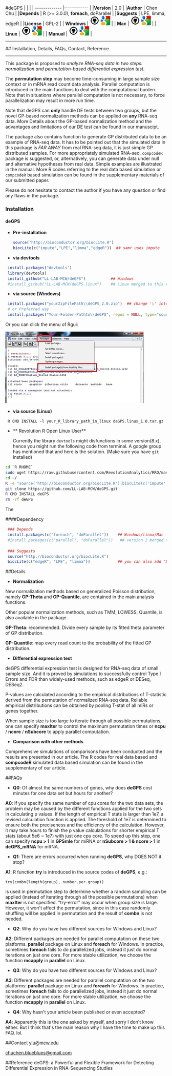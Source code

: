 #deGPS 
|  |            |
| ------------- |:----------- |
|**Version** | 2.0 |
|**Author** | Chen Chu |
|**Depends** | R (>= 3.0.0), **foreach**, doParallel |
|**Suggests** | LPE, limma, edgeR |
|**License** | GPL-2 |
| **Windows** | <a href="https://github.com/LL-LAB-MCW/deGPS-source-file/blob/master/deGPS_2.0.zip?raw=true"><img src="https://raw.githubusercontent.com/LL-LAB-MCW/deGPS-source-file/master/githublogo.png"></a> <a href="https://degps-rna-seq.googlecode.com/svn/deGPS_2.0.zip"><img src="https://raw.githubusercontent.com/LL-LAB-MCW/deGPS-source-file/master/Google-logo.png"></a>  |
| **Mac** | <a href="https://raw.githubusercontent.com/LL-LAB-MCW/deGPS-source-file/master/old%20sources/deGPS_1.0.tgz"><img src="https://raw.githubusercontent.com/LL-LAB-MCW/deGPS-source-file/master/githublogo.png"></a> <a href="https://raw.githubusercontent.com/LL-LAB-MCW/deGPS-source-file/master/old%20sources/deGPS_1.0.tgz"><img src="https://raw.githubusercontent.com/LL-LAB-MCW/deGPS-source-file/master/Google-logo.png"></a>  |
| **Linux** | <a href="https://github.com/LL-LAB-MCW/deGPS-source-file/blob/master/deGPS_2.0.tar.gz?raw=true"><img src="https://raw.githubusercontent.com/LL-LAB-MCW/deGPS-source-file/master/githublogo.png"></a> <a href="https://degps-rna-seq.googlecode.com/svn/deGPS_2.0.tar.gz"><img src="https://raw.githubusercontent.com/LL-LAB-MCW/deGPS-source-file/master/Google-logo.png"></a>  |
| **Manual** | <a href="https://github.com/LL-LAB-MCW/deGPS-source-file/blob/master/deGPS-manual.pdf?raw=true"><img src="https://raw.githubusercontent.com/LL-LAB-MCW/deGPS-source-file/master/githublogo.png"></a> <a href="https://degps-rna-seq.googlecode.com/svn/deGPS-manual.rar"><img src="https://raw.githubusercontent.com/LL-LAB-MCW/deGPS-source-file/master/Google-logo.png"></a>  |

<hr>
## Installation, Details, FAQs, Contact, Reference
<hr>

This package is proposed to *analyze RNA-seq data in two steps: normalization and permutation-based differential expression test*. 

The **permutation step** may become time-consuming in large sample size context or in mRNA read count data analysis. Parallel computation is introduced in the main functions to deal with the computational burden. Note that in situations where parallel computation is not necessary, to force parallelization may result in more run time.

Note that deGPS can **only** handle DE tests between two groups, but the novel GP-based normalization methods can be applied on **any** RNA-seq data. More Details about the GP-based normalization method and the advantages and limitations of our DE test can be found in our manuscipt.

The package also contains function to generate GP distributed data to be an example of RNA-seq data. It has to be pointed out that the simulated data in this package is *FAR AWAY* from real RNA-seq data, it is just simple GP distributed samples. For more appropriately simulated RNA-seq, `compcodeR` package is suggested, or, alternatively, you can generate data under null and alternative hypotheses from real data. Simple examples are illustrated in the manual. More R codes referring to the real data based simulation or `compcodeR` based simulation can be found in the supplementary materials of our submitted paper.

Please do not hesitate to contact the author if you have any question or find any flaws in the package.

### Installation
#### deGPS
- **Pre-installation**
  ```r
  source("http://bioconductor.org/biocLite.R")
  biocLite(c("impute","LPE","limma","edgeR"))  ## samr uses impute
  ```

- **via devtools**
 ```r
  install.packages("devtools")
  library(devtools)
  install_github("LL-LAB-MCW/deGPS")           ## Windows
  #install_github("LL-LAB-MCW/deGPS.linux")    ## Linux merged to this vesion
 ```

- **via source (Windows)**
 ```r
  install.packages("yourZipFilePath\\deGPS_2.0.zip")  ## change '\' into '\\' in windows path
  # or Preferred way
  install.packages("Your-Folder-Pathto\\deGPS", repos = NULL, type="source")
 ```

 Or you can click the menu of Rgui:

 ![Alt text](https://raw.githubusercontent.com/LL-LAB-MCW/deGPS-source-file/master/ccpic1.jpg?raw=TRUE)

- **via source (Linux)**

 ```
  R CMD INSTALL -l your_R_library_path_in_linux deGPS.linux_1.0.tar.gz
 ```

- ** Revolution R Open Linux User**

  Currently the library `devtools` might disfunctions in some version(8.x), hence you might run the following code from terminal. A google group has mentioned that and here is the solution. (Make sure you have `git` installed)

```bash
cd `R RHOME`
sudo wget https://raw.githubusercontent.com/RevolutionAnalytics/RRO/master/R-src/etc/repositories
cd ~/
R -e "source('http://bioconductor.org/biocLite.R');biocLite(c('impute','LPE','limma','edgeR'))"
git clone https://github.com/LL-LAB-MCW/deGPS.git
R CMD INSTALL deGPS 
rm -rf deGPS
```

The 

####Dependency
 ```r
  ### Depends
  install.packages(c("foreach", "doParallel"))    ## Windows/linux/Mac
  #install.packages(c("parallel", "doParallel"))   ## version 2 merged the requirment to one.
  
  ### Suggests
  source("http://bioconductor.org/biocLite.R")
  biocLite(c("edgeR", "LPE", "limma"))            ## you can also add "DESeq" & "DESeq2" for comparison
 ```

##Details
- **Normalization**

 New normalization methods based on generalized Poisson distribution, namely **GP-Theta** and  **GP-Quantile**, are contained in the main analysis functions.

 Other popular normalization methods, such as TMM, LOWESS, Quantile, is also available in the package. 

 **GP-Theta**: recommended. Divide every sample by its fitted theta parameter of GP distribution.

 **GP-Quantile**: map every read count to the probability of the fitted GP distribution.


- **Differential expression test**

 deGPS differential expression test is designed for RNA-seq data of small sample size. And it is proved by simulations to successfully control Type I Errors and FDR than widely-used methods, such as edgeR or DESeq, DESeq2.

 P-values are calculated according to the empirical distributions of T-statistic derived from the permutation of normalized RNA-seq data. Reliable empirical distributions can be obtained by pooling T-stat of all miRs or genes together.

 When sample size is too large to iterate through all possible permutations, one can specify **maxIter** to control the maximum permutation times or **ncpu** / **ncore** / **nSubcore** to apply parallel computation. 


- **Comparison with other methods**

 Comprehensive simulations of comparisons have been conducted and the results are presented in our article. The R codes for real data based and **compcodeR** simulated data based  simulation can be found in the supplementary of our article.

##FAQs
- **Q0**: Of almost the same numbers of genes, why does **deGPS** cost minutes for one data set but hours for another?
 
 **A0**: If you specify the same number of cpu cores for the two data sets, the problem may be caused by the different functions applied for the two sets in calculating p values. If the length of empirical T stats is larger than 1e7, a revised calculation function is applied. The threshold of 1e7 is determined to ensure both the preciseness and the efficiency of the calculation. However, it may take hours to finish the p value calculations for shorter empirical T stats (about 5e6 ~ 1e7) with just one cpu core. To speed up this step, one can specify **ncpu > 1** in **GPSmle** for miRNA or **nSubcore > 1 & ncore > 1** in **deGPS_mRNA** for mRNA.

- **Q1**: There are errors occurred when running **deGPS**, why DOES NOT it stop?
 
 **A1**: R function **try** is introduced in the source codes of **deGPS**, e.g.:
 ```
 try(combn(length(group), number.per.group))
 ```
 is used in permutation step to determine whether a random sampling can be applied (instead of iterating through all the possible permutations) when **maxIter** is not specified. "try-error" may occur when group size is large. However, it won't affect the permutation, since in this case randomly shuffling will be applied in permutation and the result of **combn** is not needed.
 
 
- **Q2**: Why do you have two different sources for Windows and Linux?
 
 **A2**: Different packages are needed for parallel computation on these two platforms. **parallel** package on Linux and **foreach** for Windows. In practice, sometimes **foreach** fails to do parallelized jobs, instead it just do normal iterations on just one core. For more stable utilization, we choose the function **mcapply** in **parallel** on Linux.
 
 
- **Q3**: Why do you have two different sources for Windows and Linux?
 
 **A3**: Different packages are needed for parallel computation on the two platforms: **parallel** package on Linux and **foreach** for Windows. In practice, sometimes **foreach** fails to do parallelized jobs, instead it just do normal iterations on just one core. For more stable utilization, we choose the function **mcapply** in **parallel** on Linux.
 
 
- **Q4**: Why hasn't your article been published or even accepted?
 
 **A4**: Apparently this is the one asked by myself, and sorry I don't know either. But I think that's the main reason why I have the time to make up this FAQ. lol.
 
##Contact
 ylu@mcw.edu

 chuchen.blueblues@gmail.com

##Reference
 deGPS: a Powerful and Flexible Framework for Detecting Differential Expression in RNA-Sequencing Studies


